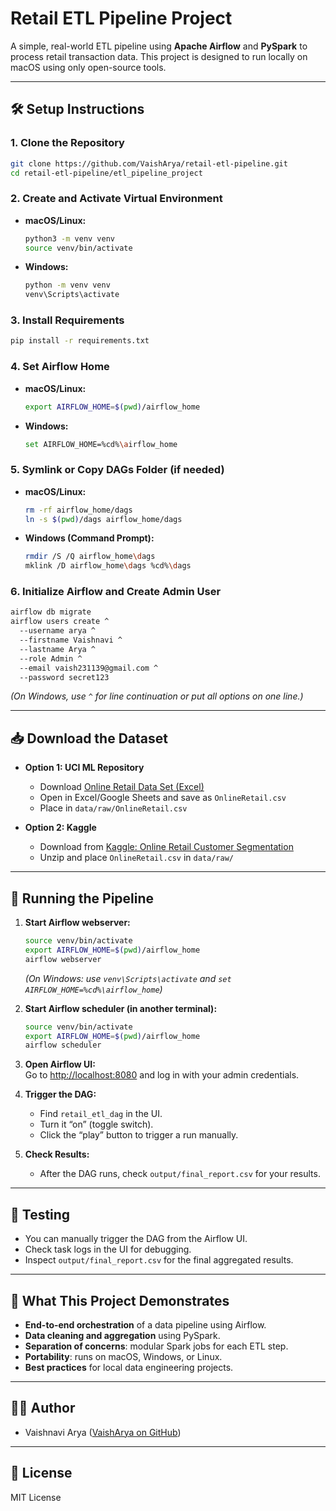 # Retail ETL Pipeline Project

A simple, real-world ETL pipeline using **Apache Airflow** and **PySpark** to process retail transaction data. This project is designed to run locally on macOS using only open-source tools.


---

## 🛠️ Setup Instructions

### 1. **Clone the Repository**

```sh
git clone https://github.com/VaishArya/retail-etl-pipeline.git
cd retail-etl-pipeline/etl_pipeline_project
```

### 2. **Create and Activate Virtual Environment**

- **macOS/Linux:**
  ```sh
  python3 -m venv venv
  source venv/bin/activate
  ```
- **Windows:**
  ```sh
  python -m venv venv
  venv\Scripts\activate
  ```

### 3. **Install Requirements**

```sh
pip install -r requirements.txt
```

### 4. **Set Airflow Home**

- **macOS/Linux:**
  ```sh
  export AIRFLOW_HOME=$(pwd)/airflow_home
  ```
- **Windows:**
  ```sh
  set AIRFLOW_HOME=%cd%\airflow_home
  ```

### 5. **Symlink or Copy DAGs Folder (if needed)**

- **macOS/Linux:**
  ```sh
  rm -rf airflow_home/dags
  ln -s $(pwd)/dags airflow_home/dags
  ```
- **Windows (Command Prompt):**
  ```sh
  rmdir /S /Q airflow_home\dags
  mklink /D airflow_home\dags %cd%\dags
  ```

### 6. **Initialize Airflow and Create Admin User**

```sh
airflow db migrate
airflow users create ^
  --username arya ^
  --firstname Vaishnavi ^
  --lastname Arya ^
  --role Admin ^
  --email vaish231139@gmail.com ^
  --password secret123
```
*(On Windows, use `^` for line continuation or put all options on one line.)*

---

## 📥 Download the Dataset

- **Option 1: UCI ML Repository**
  - Download [Online Retail Data Set (Excel)](https://archive.ics.uci.edu/ml/machine-learning-databases/00352/Online%20Retail.xlsx)
  - Open in Excel/Google Sheets and save as `OnlineRetail.csv`
  - Place in `data/raw/OnlineRetail.csv`

- **Option 2: Kaggle**
  - Download from [Kaggle: Online Retail Customer Segmentation](https://www.kaggle.com/datasets/hellbuoy/online-retail-customer-segmentation)
  - Unzip and place `OnlineRetail.csv` in `data/raw/`

---

## 🚦 Running the Pipeline

1. **Start Airflow webserver:**
   ```sh
   source venv/bin/activate
   export AIRFLOW_HOME=$(pwd)/airflow_home
   airflow webserver
   ```
   *(On Windows: use `venv\Scripts\activate` and `set AIRFLOW_HOME=%cd%\airflow_home`)*

2. **Start Airflow scheduler (in another terminal):**
   ```sh
   source venv/bin/activate
   export AIRFLOW_HOME=$(pwd)/airflow_home
   airflow scheduler
   ```

3. **Open Airflow UI:**  
   Go to [http://localhost:8080](http://localhost:8080) and log in with your admin credentials.

4. **Trigger the DAG:**  
   - Find `retail_etl_dag` in the UI.
   - Turn it “on” (toggle switch).
   - Click the “play” button to trigger a run manually.

5. **Check Results:**  
   - After the DAG runs, check `output/final_report.csv` for your results.

---

## 🧪 Testing

- You can manually trigger the DAG from the Airflow UI.
- Check task logs in the UI for debugging.
- Inspect `output/final_report.csv` for the final aggregated results.

---

## 📝 What This Project Demonstrates

- **End-to-end orchestration** of a data pipeline using Airflow.
- **Data cleaning and aggregation** using PySpark.
- **Separation of concerns**: modular Spark jobs for each ETL step.
- **Portability**: runs on macOS, Windows, or Linux.
- **Best practices** for local data engineering projects.

---

## 🙋‍♂️ Author

- Vaishnavi Arya ([VaishArya on GitHub](https://github.com/VaishArya))

---

## 📄 License

MIT License
